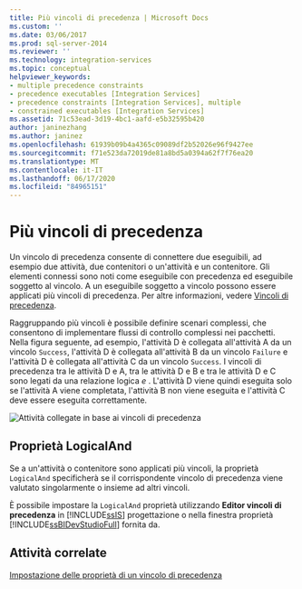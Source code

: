 ```yaml
---
title: Più vincoli di precedenza | Microsoft Docs
ms.custom: ''
ms.date: 03/06/2017
ms.prod: sql-server-2014
ms.reviewer: ''
ms.technology: integration-services
ms.topic: conceptual
helpviewer_keywords:
- multiple precedence constraints
- precedence executables [Integration Services]
- precedence constraints [Integration Services], multiple
- constrained executables [Integration Services]
ms.assetid: 71c53ead-3d19-4bc1-aafd-e5b32595b420
author: janinezhang
ms.author: janinez
ms.openlocfilehash: 61939b09b4a4365c09089df2b52026e96f9427ee
ms.sourcegitcommit: f71e523da72019de81a8bd5a0394a62f7f76ea20
ms.translationtype: MT
ms.contentlocale: it-IT
ms.lasthandoff: 06/17/2020
ms.locfileid: "84965151"
---
```

# <a name="multiple-precedence-constraints"></a>Più vincoli di precedenza
  Un vincolo di precedenza consente di connettere due eseguibili, ad esempio due attività, due contenitori o un'attività e un contenitore. Gli elementi connessi sono noti come eseguibile con precedenza ed eseguibile soggetto al vincolo. A un eseguibile soggetto a vincolo possono essere applicati più vincoli di precedenza. Per altre informazioni, vedere [Vincoli di precedenza](control-flow/precedence-constraints.md).  
  
 Raggruppando più vincoli è possibile definire scenari complessi, che consentono di implementare flussi di controllo complessi nei pacchetti. Nella figura seguente, ad esempio, l'attività D è collegata all'attività A da un vincolo `Success`, l'attività D è collegata all'attività B da un vincolo `Failure` e l'attività D è collegata all'attività C da un vincolo `Success`. I vincoli di precedenza tra le attività D e A, tra le attività D e B e tra le attività D e C sono legati da una relazione logica *e* . L'attività D viene quindi eseguita solo se l'attività A viene completata, l'attività B non viene eseguita e l'attività C deve essere eseguita correttamente.  
  
 ![Attività collegate in base ai vincoli di precedenza](media/precedenceconstraints.gif "Attività collegate in base ai vincoli di precedenza")  
  
## <a name="logicaland-property"></a>Proprietà LogicalAnd  
 Se a un'attività o contenitore sono applicati più vincoli, la proprietà `LogicalAnd` specificherà se il corrispondente vincolo di precedenza viene valutato singolarmente o insieme ad altri vincoli.  
  
 È possibile impostare la `LogicalAnd` proprietà utilizzando **Editor vincoli di precedenza** in [!INCLUDE[ssIS](../includes/ssis-md.md)] progettazione o nella finestra proprietà [!INCLUDE[ssBIDevStudioFull](../includes/ssbidevstudiofull-md.md)] fornita da.  
  
## <a name="related-tasks"></a>Attività correlate  
 [Impostazione delle proprietà di un vincolo di precedenza](../../2014/integration-services/set-the-properties-of-a-precedence-constraint.md)  
  
  
